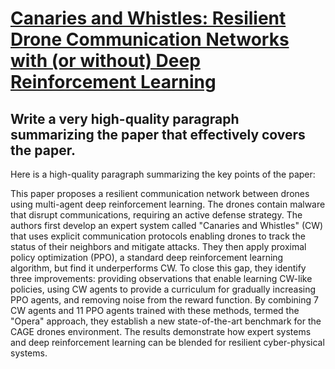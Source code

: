 # [Canaries and Whistles: Resilient Drone Communication Networks with (or   without) Deep Reinforcement Learning](https://arxiv.org/abs/2312.04940)

## Write a very high-quality paragraph summarizing the paper that effectively covers the paper.

 Here is a high-quality paragraph summarizing the key points of the paper:

This paper proposes a resilient communication network between drones using multi-agent deep reinforcement learning. The drones contain malware that disrupt communications, requiring an active defense strategy. The authors first develop an expert system called "Canaries and Whistles" (CW) that uses explicit communication protocols enabling drones to track the status of their neighbors and mitigate attacks. They then apply proximal policy optimization (PPO), a standard deep reinforcement learning algorithm, but find it underperforms CW. To close this gap, they identify three improvements: providing observations that enable learning CW-like policies, using CW agents to provide a curriculum for gradually increasing PPO agents, and removing noise from the reward function. By combining 7 CW agents and 11 PPO agents trained with these methods, termed the "Opera" approach, they establish a new state-of-the-art benchmark for the CAGE drones environment. The results demonstrate how expert systems and deep reinforcement learning can be blended for resilient cyber-physical systems.
